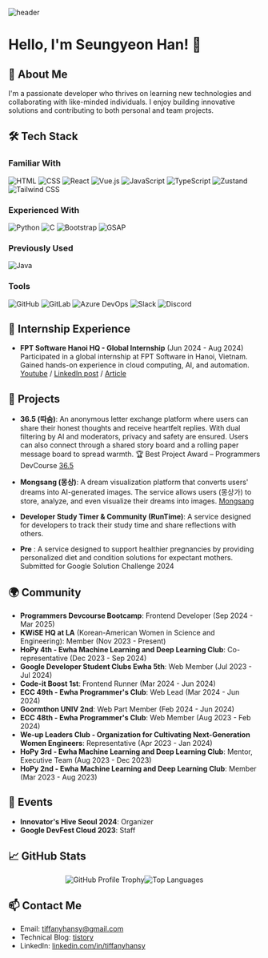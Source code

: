 ![header](https://capsule-render.vercel.app/api?type=waving&color=gradient&height=200&section=header&text=Seungyeon%20Han&fontAlignY=40&fontColor=ffffff&fontSize=60)

# Hello, I'm Seungyeon Han! 💎

## 🚀 About Me  
I'm a passionate developer who thrives on learning new technologies and collaborating with like-minded individuals. I enjoy building innovative solutions and contributing to both personal and team projects.  

## 🛠️ Tech Stack  

### Familiar With

<p align="left">
  <img src="https://img.shields.io/badge/HTML-E34F26?style=for-the-badge&logo=html5&logoColor=white" alt="HTML" />
  <img src="https://img.shields.io/badge/CSS-1572B6?style=for-the-badge&logo=css3&logoColor=white" alt="CSS" />
  <img src="https://img.shields.io/badge/React-61DAFB?style=for-the-badge&logo=react&logoColor=black" alt="React" />
  <img src="https://img.shields.io/badge/Vue.js-42B983?style=for-the-badge&logo=vuedotjs&logoColor=white" alt="Vue.js" />
  <img src="https://img.shields.io/badge/JavaScript-F7DF1E?style=for-the-badge&logo=javascript&logoColor=black" alt="JavaScript" />
  <img src="https://img.shields.io/badge/TypeScript-3178C6?style=for-the-badge&logo=typescript&logoColor=white" alt="TypeScript" />
  <img src="https://img.shields.io/badge/Zustand-8B48E6?style=for-the-badge&logo=zustand&logoColor=white" alt="Zustand" />
  <img src="https://img.shields.io/badge/Tailwind_CSS-06B6D4?style=for-the-badge&logo=tailwindcss&logoColor=white" alt="Tailwind CSS" />

</p>

### Experienced With

<p align="left">
  <img src="https://img.shields.io/badge/Python-3776AB?style=for-the-badge&logo=python&logoColor=white" alt="Python" />
  <img src="https://img.shields.io/badge/C-A8B9CC?style=for-the-badge&logo=c&logoColor=white" alt="C" />
  <img src="https://img.shields.io/badge/Bootstrap-563D7C?style=for-the-badge&logo=bootstrap&logoColor=white" alt="Bootstrap" />
  <img src="https://img.shields.io/badge/GSAP-88CE02?style=for-the-badge&logo=greensock&logoColor=white" alt="GSAP" />
</p>

### Previously Used

<p align="left">
  <img src="https://img.shields.io/badge/Java-007396?style=for-the-badge&logo=java&logoColor=white" alt="Java" />
</p>

### Tools
<p align="left">
  <img src="https://img.shields.io/badge/GitHub-181717?style=for-the-badge&logo=github&logoColor=white" alt="GitHub" />
  <img src="https://img.shields.io/badge/GitLab-FCA120?style=for-the-badge&logo=gitlab&logoColor=white" alt="GitLab" />
  <img src="https://img.shields.io/badge/Azure_DevOps-0078D7?style=for-the-badge&logo=azure-devops&logoColor=white" alt="Azure DevOps" />
  <img src="https://img.shields.io/badge/Slack-E01E5A?style=for-the-badge&logo=slack&logoColor=white" alt="Slack" />
  <img src="https://img.shields.io/badge/Discord-5865F2?style=for-the-badge&logo=discord&logoColor=white" alt="Discord" />
</p>


## 💼 Internship Experience  

- **FPT Software Hanoi HQ - Global Internship** (Jun 2024 - Aug 2024)  
  Participated in a global internship at FPT Software in Hanoi, Vietnam. Gained hands-on experience in cloud computing, AI, and automation.
  [Youtube](https://www.youtube.com/watch?v=lK0Dy9Y3tNg&t=2s) /
    [LinkedIn post](https://www.linkedin.com/posts/fpt-software_fpt-fptsoftware-fptglobalinternship-ugcPost-7231181585050390529-ZtQY/?utm_source) /
    [Article](https://www.econovill.com/news/articleView.html?idxno=672992)


## 🎯 Projects
- **36.5 (따숨)**: An anonymous letter exchange platform where users can share their honest thoughts and receive heartfelt replies. With dual filtering by AI and moderators, privacy and safety are ensured. Users can also connect through a shared story board and a rolling paper message board to spread warmth. 🏆 Best Project Award – Programmers DevCourse [36.5](www.ddasum.kr)

- **Mongsang (몽상)**: A dream visualization platform that converts users' dreams into AI-generated images. The service allows users (몽상가) to store, analyze, and even visualize their dreams into images.  [Mongsang](https://mongsang.netlify.app/)
- **Developer Study Timer & Community (RunTime)**: A service designed for developers to track their study time and share reflections with others.
- **Pre** :  A service designed to support healthier pregnancies by providing personalized diet and condition solutions for expectant mothers. Submitted for Google Solution Challenge 2024

## 🌍 Community

- **Programmers Devcourse Bootcamp**: Frontend Developer (Sep 2024 - Mar 2025)  
- **KWiSE HQ at LA** (Korean-American Women in Science and Engineering): Member (Nov 2023 - Present)  
- **HoPy 4th - Ewha Machine Learning and Deep Learning Club**: Co-representative (Dec 2023 - Sep 2024)  
- **Google Developer Student Clubs Ewha 5th**: Web Member (Jul 2023 - Jul 2024)  
- **Code-it Boost 1st**: Frontend Runner (Mar 2024 - Jun 2024)  
- **ECC 49th - Ewha Programmer's Club**: Web Lead (Mar 2024 - Jun 2024)  
- **Goormthon UNIV 2nd**: Web Part Member (Feb 2024 - Jun 2024)  
- **ECC 48th - Ewha Programmer's Club**: Web Member (Aug 2023 - Feb 2024)  
- **We-up Leaders Club - Organization for Cultivating Next-Generation Women Engineers**: Representative (Apr 2023 - Jan 2024)  
- **HoPy 3rd - Ewha Machine Learning and Deep Learning Club**: Mentor, Executive Team (Aug 2023 - Dec 2023)  
- **HoPy 2nd - Ewha Machine Learning and Deep Learning Club**: Member (Mar 2023 - Aug 2023)

## 👥 Events
- **Innovator's Hive Seoul 2024**: Organizer
- **Google DevFest Cloud 2023**: Staff 

## 📈 GitHub Stats  
<div style="display: flex; justify-content: center; align-items: center">
  <img src="https://github-profile-trophy.vercel.app/?username=tifsy"  alt="GitHub Profile Trophy">
  <img src="https://github-readme-stats.vercel.app/api/top-langs/?username=tifsy&layout=compact&theme=one_dark_pro" alt="Top Languages">
</div>



## 📫 Contact Me  

- Email: tiffanyhansy@gmail.com  
- Technical Blog: [tistory](https://tiff.tistory.com/)  
- LinkedIn: [linkedin.com/in/tiffanyhansy](https://linkedin.com/in/tiffanyhansy)  
